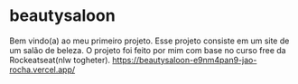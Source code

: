 # beautysaloon
Bem vindo(a) ao meu primeiro projeto. Esse projeto consiste em um site de um salão de beleza.
O projeto foi feito por mim com base no curso free da Rockeatseat(nlw togheter).
https://beautysaloon-e9nm4pan9-jao-rocha.vercel.app/

